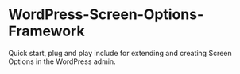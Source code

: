 # WordPress-Screen-Options-Framework
Quick start, plug and play include for extending and creating Screen Options in the WordPress admin.
